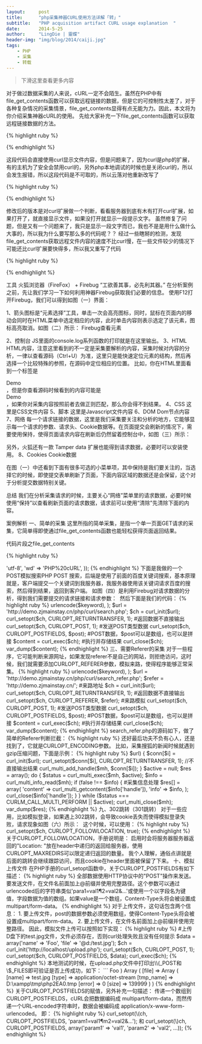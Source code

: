 ```yaml
---
layout:     post
title:      "php采集神器CURL使用方法详解「转」"
subtitle:   "PHP acquisition artifact CURL usage explanation  "
date:       2014-5-25
author:     "LingDie | 靈蝶"
header-img: "img/blog/2014/caiji.jpg"
tags:
    - PHP
    - 采集
    - 转载
---
```


> 下滑这里查看更多内容

对于做过数据采集的人来说，cURL一定不会陌生。虽然在PHP中有file_get_contents函数可以获取远程链接的数据，但是它的可控制性太差了，对于各种复杂情况的采集情景，file_get_contents显得有点无能为力。因此，本文将为你介绍采集神器cURL的使用。
先给大家补充一下file_get_contents函数可以获取远程链接数据的方法。

{% highlight ruby %}

<?php
$url = "http://git.oschina.net/yunluo/API/raw/master/notice.txt";
$ch = curl_init();
curl_setopt($ch, CURLOPT_URL, $url);
curl_setopt($ch, CURLOPT_RETURNTRANSFER, 1);
curl_setopt($ch, CURLOPT_CONNECTTIMEOUT, 10);
$notice = curl_exec($ch);
echo $notice;
?>

{% endhighlight %}

这段代码会直接使用curl显示文件内容，但是问题来了，因为curl是php的扩展，有的主机为了安全会禁用curl的，另外php本地调试的时候也是关闭curl的，所以会发生报错，所以这段代码是不可取的，所以云落对他重新改写了

{% highlight ruby %}

<?php
  if (function_exists('curl_init')) {
    $url = "http://git.oschina.net/yunluo/API/raw/master/notice.txt";
    $ch = curl_init();
    curl_setopt($ch, CURLOPT_URL, $url);
    curl_setopt($ch, CURLOPT_RETURNTRANSFER, 1);
    curl_setopt($ch, CURLOPT_CONNECTTIMEOUT, 10);
    $dxycontent = curl_exec($ch);
    echo $dxycontent;
  } else {
    echo '汗！貌似您的服务器尚未开启curl扩展，无法收到来自云落的通知，请联系您的主机商开启，本地调试请无视';
  }
?>

{% endhighlight %}

修改后的版本是对curl扩展做一个判断，看看服务器到底有木有打开curl扩展，如果打开了，就直接显示文件，如果没打开就显示一段提示文字。
虽然修复了问题，但是又有一个问题来了，我只是显示一段文字而已，我也不是是用什么做什么大事的，所以我为什么要写那么多的代码呢？？
经过一些瞎掰的检测，发现file_get_contents获取远程文件内容的速度不比curl慢，在一些文件较少的情况下可能还比curl扩展要快得多，所以我又重写了代码

{% highlight ruby %}

<?php echo file_get_contents( "http://git.oschina.net/yunluo/API/raw/master/notice.txt" ); ?>

{% endhighlight %}

工具
火狐浏览器（FireFox） + Firebug
“工欲善其事，必先利其器。” 在分析案例之前，先让我们学习一下如何利用神器Firebug获取我们必要的信息。
使用F12打开Firebug，我们可以得到如图（一）界面：

1、箭头图标是“元素选择”工具，单击一次会高亮图标，同时，鼠标在页面内的移动会同时在HTML菜单中选定相应的内容，此时单击内容则表示选定了该元素，图标高亮取消。如图（二）所示：
Firebug查看元素
<img src="http://images2015.cnblogs.com/blog/796395/201610/796395-20161024153951671-1822392164.jpg" alt="">

2、控制台
JS里面的console.log系列函数的打印就是在这里输出。
3、HTML
HTML内容，注意这里看到的不一定是采集要解析的内容，采集时候对内容的分析，一律以查看源码（Ctrl+U）为准，这里只是能快速定位元素的结构，然后再选择一个比较特殊的参照，在源码中定位相应的位置。
比如，你在HTML里面看到一个标签是<div id="demo" class="demo">Demo</div>，但是你查看源码时候看到的内容可能是<div class="demo" id="demo">Demo</div>，如果你对采集内容按照前者去做正则匹配，那么你会得不到结果。
4、CSS
这里是CSS文件内容
5、脚本
这里是Javascript文件内容
6、DOM
Dom节点内容
7、网络
每一个请求链接的数据，这里是我们采集要关注和分析的地方，它能够显示每一个请求的参数、请求头、Cookie数据等。在页面提交会刷新的情况下，需要使用保持，使得页面请求内容在刷新后仍然留着控制台中，如图（三）所示：
<img src="http://images2015.cnblogs.com/blog/796395/201610/796395-20161024154037984-122008091.png" alt="">

另外，火狐还有一款 Tamper data 扩展也能得到请求数据，必要时可以安装使用。
8、Cookies
Cookie数据

在图（一）中还看到下面有很多可选的小菜单项，其中保持是我们要关注的，当选择它的时候，即使提交表单刷新了页面，下面内容区域的数据还是会保留，这个对于分析提交数据特别关键。

总结
我们在分析采集请求的时候，主要关心“网络”菜单里的请求数据，必要时候使用“保持”以查看刷新页面的请求数据，请求前可以使用“清除”先清除下面的内容。

案例解析
一、简单的采集
这里所指的简单采集，是指一个单一页面GET请求的采集，它简单得即使通过file_get_contents函数也能轻松获得页面返回结果。

代码片段之file_get_contents

{% highlight ruby %}

<?php
  $url = 'http://demo.zjmainstay.cn/php/curl/simple.html';
  $content = file_get_contents($url);
  echo $content;

{% endhighlight %}

代码片段之cURL

{% highlight ruby %}

<?php
  $url = 'http://demo.zjmainstay.cn/php/curl/simple.html';
  $ch = curl_init($url);
  curl_setopt($ch, CURLOPT_RETURNTRANSFER, 1); #返回数据不直接输出
  $content = curl_exec($ch);          #执行并存储结果
  curl_close($ch);
   
  echo $content;

{% endhighlight %}

二、需要参数的采集
这种情况，页面请求需要传入一些参数，可以是GET请求，也可以是POST请求。这种情况的采集，使用file_get_contents外带一些参数还是可以实现的，但是这里我们将不再展示。

代码片段之cURL GET
这种请求，我们可以选择搜索引擎作为演示，比如我百度搜索一个词语“PHP cURL”，在输入回车后，我们会得到一个类似http://www.baidu.com/s?ie=utf-8&f=8&rsv_bp=1&ch=&tn=baidu&bar=&wd=PHP%20cURL的链接，注意这里的链接可能不同浏览器、不同入口方式访问得到不一样结果，因此不必介意链接是否一样。通过输入多个关键词并观察链接，我们可以确定 wd 参数就是我们要传入的动态参数，而其他参数则可以不变，因此得到我们下面的采集代码。

{% highlight ruby %}

<?php
  $keyword  = 'PHP cURL';
  $url    = 'http://www.baidu.com/s?ie=utf-8&f=8&rsv_bp=1&ch=&tn=baidu&bar=&wd=' . urlencode($keyword);
   
  $ch = curl_init($url);
  curl_setopt($ch, CURLOPT_RETURNTRANSFER, 1); #返回数据不直接输出
  $content = curl_exec($ch);          #执行并存储结果
  curl_close($ch);
   
  echo $content;

{% endhighlight %}

有些时候，一些参数并不是必须的，这时候我们可以删掉它，比如上面的链接可以只保留http://www.baidu.com/s?ie=utf-8&wd=PHP%20cURL，ie=utf-8 这个参数可能影响结果的编码，所以暂且留着它。就这样简单的代码，我们就可以采集到百度搜索的结果了。

代码片段之cURL POST
对于POST类型的请求，我们平时并不少见，比如有些搜索就是使用POST方式提交，这时候我们就需要使用POST类型来提交参数了。这个在PHP cURL里面有相应的参数：CURLOPT_POST 和 CURLOPT_POSTFIELDS ， CURLOPT_POST 的设置可以指定当前提交是否为POST方式，CURLOPT_POSTFIELDS则用于设定提交的参数，可以是参数串，也可以是参数数组，比如：

{% highlight ruby %}

curl_setopt($ch, CURLOPT_POSTFIELDS, 'ie=utf-8&wd=PHP%20cURL');
 
或
 
curl_setopt($ch, CURLOPT_POSTFIELDS, array(
  'ie'  => 'utf-8',
  'wd'  => 'PHP%20cURL',
));

{% endhighlight %}

下面是我做的一个POST模拟搜索PHP POST 搜索，后端是使用了前面的百度关键词搜索，基本原理就是，客户端提交一个关键词到我服务器，我服务器使用该关键词请求百度的搜索，然后得到结果，返回到客户端。
如图（四）是利用Firebug对请求数据的分析，得到我们需要提交的请求链接和请求参数：
<img src="http://images2015.cnblogs.com/blog/796395/201610/796395-20161024154105093-90355368.jpg" alt="">
然后下面是我们的代码：

{% highlight ruby %}

<?php
  $keyword  = 'PHP cURL';
  #参数方法一
  # $post    = 'wd=' . urlencode($keyword);
   
  #参数方法二
  $post    = array(
    'wd'    => urlencode($keyword),
  );
  $url    = 'http://demo.zjmainstay.cn/php/curl/search.php';
   
  $ch = curl_init($url);
  curl_setopt($ch, CURLOPT_RETURNTRANSFER, 1); #返回数据不直接输出
  curl_setopt($ch, CURLOPT_POST, 1);      #发送POST类型数据
  curl_setopt($ch, CURLOPT_POSTFIELDS, $post); #POST数据，$post可以是数组，也可以是拼接
  $content = curl_exec($ch);          #执行并存储结果
  curl_close($ch);
   
  var_dump($content);

{% endhighlight %}

三、需要Referer的采集
对于一些程序，它可能判断来源网址，如果发现referer不是自己的网站，则拒绝访问，这时候，我们就需要添加CURLOPT_REFERER参数，模拟来路，使得程序能够正常采集。

{% highlight ruby %}

<?php
  $keyword  = 'PHP cURL';
  #参数方法一
  # $post    = 'wd=' . urlencode($keyword);
   
  #参数方法二
  $post    = array(
    'wd'    => urlencode($keyword),
  );
  $url    = 'http://demo.zjmainstay.cn/php/curl/search_refer.php';
  $refer   = 'http://demo.zjmainstay.cn/';  #来路地址
   
  $ch = curl_init($url);
  curl_setopt($ch, CURLOPT_RETURNTRANSFER, 1); #返回数据不直接输出
  curl_setopt($ch, CURLOPT_REFERER, $refer);  #来路模拟
  curl_setopt($ch, CURLOPT_POST, 1);      #发送POST类型数据
  curl_setopt($ch, CURLOPT_POSTFIELDS, $post); #POST数据，$post可以是数组，也可以是拼接
  $content = curl_exec($ch);          #执行并存储结果
  curl_close($ch);
   
  var_dump($content);

{% endhighlight %}

search_refer.php的源码如下，做了简单的Referer判断拦截：

{% highlight ruby %}

<?php
  if(empty($_POST['wd'])) {
    exit('Deny empty params.');
  }
   
  #Referer判断
  if(stripos($_SERVER['HTTP_REFERER'], $_SERVER['HTTP_HOST']) === false) {
    exit('Deny');
  }
   
  $keyword  = addslashes(trim(strip_tags($_POST['wd'])));
  $url    = 'http://www.baidu.com/s?ie=utf-8&wd=' . urlencode($keyword);
   
  $ch = curl_init($url);
  curl_setopt($ch, CURLOPT_RETURNTRANSFER, 1); #返回数据不直接输出
  $content = curl_exec($ch);          #执行并存储结果
  curl_close($ch);
   
  echo $content;

{% endhighlight %}

四、需要cookie支持的采集
对于模拟登录的应用，单单提交参数和模拟来路并不能解决问题，这时候我们就需要保存或者提交相应的Cookie参数，这个在PHP cURL里面也提供了相应的参数:
CURLOPT_COOKIE： 直接使用字符串方式提交cookie参数
CURLOPT_COOKIEFILE： 使用文件方式提交cookie参数
CURLOPT_COOKIEJAR： 保存提交后反馈的cookie数据

下面是PHP100的模拟登录示例：

{% highlight ruby %}

<?php 
header("content-Type: text/html; charset=UTF-8");
$cookie_file = tempnam('./temp', 'cookie');
$login_url="http://bbs.php100.com/login.php";
$post_fields="cktime=36000&step=2&pwuser=username&pwpwd=password";
 
#提交登录表单请求
$ch=curl_init($login_url);
curl_setopt($ch,CURLOPT_HEADER,0);
curl_setopt($ch,CURLOPT_RETURNTRANSFER,1);
curl_setopt($ch,CURLOPT_POST,1);
curl_setopt($ch,CURLOPT_POSTFIELDS,$post_fields);
curl_setopt($ch,CURLOPT_COOKIEJAR,$cookie_file); //存储提交后得到的cookie数据
curl_exec($ch);
curl_close($ch);
 
#登录成功后，获取bbs首页数据
$url="http://bbs.php100.com/index.php";
$ch=curl_init($url);
curl_setopt($ch,CURLOPT_HEADER,0);
curl_setopt($ch,CURLOPT_RETURNTRANSFER,1);
curl_setopt($ch,CURLOPT_COOKIEFILE,$cookie_file); //使用提交后得到的cookie数据做参数
$contents=curl_exec($ch);
curl_close($ch);
#转码显示
echo iconv('gbk', 'UTF-8', $contents);

{% endhighlight %}

五、压缩网页采集（gzip）
有些没有接触过压缩页面的朋友估计会在这里被坑死，因为他们会发现采集回来的内容是乱码，并且无论使用iconv还是强大的mb_convert_encoding都无法还原数据，然后又没有概念，各种抓狂却找不到方法，哈哈，我曾经也是这样~
如图（五）是乱码表现形式：
<img src="http://www.poluoluo.com/jzxy/UploadFiles_333/201602/2016022119341530.jpg?2016119172032&_=5993222" alt="">
还好最后功夫不负有心人，还是找到了，它就是CURLOPT_ENCODING参数。
比如，采集搜狐的新闻时候就遇到gzip压缩问题，下面是示例：

{% highlight ruby %}

<?php
  $url = 'http://news.sohu.com/';
   
  $ch = curl_init($url);
  curl_setopt($ch, CURLOPT_RETURNTRANSFER, 1); #返回数据不直接输出
  curl_setopt($ch, CURLOPT_ENCODING, "gzip"); #指定gzip压缩
  $content = curl_exec($ch); #执行并存储结果
  curl_close($ch);
  echo $content;

{% endhighlight %}

{% highlight ruby %}

手册说明：支持的编码有"identity"，"deflate"和"gzip"。如果为空字符串""，请求头会发送所有支持的编码类型。
后面一句表明，使用curl_setopt($ch, CURLOPT_ENCODING, "");也是可以的，但是不能不加这个参数。

六、SSL链接的采集
有些请求链接是https类型的，这时候使用cURL采集可能会失败，这时候，我们可以使用 var_dump(curl_error($ch));的方法打印错误提示，然后根据错误提示查找相应的解决方案。比如SSL错误常见提示：SSL certificate problem: unable to get local issuer certificate，这时候，我们就需要利用参数：CURLOPT_SSL_VERIFYPEER 和 CURLOPT_SSL_VERIFYHOST 来禁用SSL证书的验证，我尝试过只使用CURLOPT_SSL_VERIFYPEER参数禁用失败，所以大家最好同时使用两个参数。
下面是代码示例：

{% endhighlight %}

{% highlight ruby %}

<?php
  $searchStr = 'RC376981638HK';
  $post  = 'accion=LocalizaUno&numero='.$searchStr.'&ecorreo=&numeros=';
 
  $url  = 'https://aplicacionesweb.correos.es/localizadorenvios/track.asp';
 
  $ch         = curl_init($url);       #初始化curl
  curl_setopt($ch, CURLOPT_RETURNTRANSFER, 1);    #返回数据不直接输出
  curl_setopt($ch, CURLOPT_POST, 1);         #发送POST类型数据
  curl_setopt($ch, CURLOPT_POSTFIELDS, $post);    #POST数据，$post可以是数组，也可以是拼接参数串
  curl_setopt($ch, CURLOPT_SSL_VERIFYPEER, false);  #SSL 报错时使用
  curl_setopt($ch, CURLOPT_SSL_VERIFYHOST, false);  #SSL 报错时使用
  $contents = curl_exec($ch);               #执行并存储结果
  # var_dump(curl_error($ch));            #获取失败是使用（采集错误提示）
  curl_close($ch);
  echo $contents;

{% endhighlight %}

七、代理采集
大家都知道，国内存在万恶的墙，所以，假如我们需要获取某些被墙数据时，就需要用到国外代理服务器；又或者我们需要采集大量数据时，需要不断切换IP，也会用到代理。
使用代理在PHP cURL里面有几个相对应的参数：CURLOPT_PROXY、CURLOPT_PROXYPORT 和 CURLOPT_PROXYUSERPWD，还有另外几个，这里不列举。
CURLOPT_PROXY 指定代理IP参数
CURLOPT_PROXYPORT 指定代理端口参数
CURLOPT_PROXYUSERPWD 指定需要验证的代理的账号密码，"[username]:[password]"格式的字符串

关于代理账号获取，大家自己发挥，我这里提供网上搜索到的一个列表：cURL 高匿代理

下面是代理采集示例：

{% highlight ruby %}

<?php
  $url = 'http://demo.zjmainstay.cn/php/curl/dump_ip.php?t=' . time();
   
  echo "本地IP：" . file_get_contents($url) . "\n伪造IP：";
   
  $ip   = '183.224.1.116';
  $port  = '80';
   
  #伪造请求头参数，如果是高匿代理这里不需要提供
  $header = array(
    'X-FORWARDED-FOR: ' . $ip,
    'CLIENT-IP: ' . $ip,
  );
   
  $ch         = curl_init($url); #初始化curl
  curl_setopt($ch, CURLOPT_RETURNTRANSFER, 1);
  curl_setopt($ch, CURLOPT_HTTPHEADER, $header);
  curl_setopt($ch, CURLOPT_PROXY, $ip);
  curl_setopt($ch, CURLOPT_PROXYPORT, $port);
 
  $content = curl_exec($ch); #执行并存储结果
  curl_close($ch);
   
  echo $content;

{% endhighlight %}

八、 多线程采集
对于大量采集工作，为了提高采集效率，使用PHP cURL提供的多线程采集是必不可少的。手册上提供的多线程采集例子好像都不太好用，我刚开始也从里面测试了几个例子，但是发现都是执行卡死，根本无法执行完成，前几天突然又测试了一下，然后发现curl_multi_info_read函数下面的Example #1是可以执行的，它的内容在$res上，但是没有打印出来，而且雅虎的请求比较慢，会卡住，前面两个链接都能正常返回。
不过，还好当时的例子不好用，然后我经过搜索找到了一个很厉害的项目，CurlMulti ，它对PHP cURL Multi 进行了一个良性扩展的封装，能够很好地提供采集支持。
关于CurlMulti的使用我就不多介绍，官网上面提供了demo，使用过程有技术难题可以直接加入Q群讨论，作者@Ares 和其他的采集大牛都会提供技术解答帮助。
下面是PHP cURL Multi的一个简单示例：

{% highlight ruby %}

<?php
$urls = array(
  "http://demo.zjmainstay.cn/php/curl/curl_multi_1.php",
  "http://demo.zjmainstay.cn/php/curl/curl_multi_2.php",
);
 
$mh = curl_multi_init();
 
foreach ($urls as $i => $url) {
  $conn[$i] = curl_init($url);
  curl_setopt($conn[$i], CURLOPT_RETURNTRANSFER, 1); //不直接输出结果
  curl_multi_add_handle($mh, $conn[$i]);
}
 
$active = null;
$res = array();
do {
  $status = curl_multi_exec($mh, $active);
  $info = curl_multi_info_read($mh);
  if (false !== $info) {
    #采集信息处理
    $res[] = array(
      'content'  => curl_multi_getcontent($info['handle']),
      'info'   => $info,
    );
    curl_close($info['handle']);
  }
} while ($status === CURLM_CALL_MULTI_PERFORM || $active);
 
curl_multi_close($mh);
 
var_dump($res);

{% endhighlight %}

九、302跳转（301跳转）
对于一些应用，比如模拟登录，如果遇上302跳转，会导致cookie丢失而使得模拟登录失败，请求现象如图（六）所示：
<img src="http://images2015.cnblogs.com/blog/796395/201610/796395-20161024154133859-1230164210.png" alt="">
这个时候，可以使用：

{% highlight ruby %}

curl_setopt($ch, CURLOPT_FOLLOWLOCATION, true);

{% endhighlight %}

关于CURLOPT_FOLLOWLOCATION，手册说明是：

启用时会将服务器服务器返回的"Location: "放在header中递归的返回给服务器，使用CURLOPT_MAXREDIRS可以限定递归返回的数量。
我个人理解，通俗点讲就是后面的跳转会继续跟踪访问，而且cookie在header里面被保留了下来。

十、模拟上传文件
在PHP手册的curl_setopt函数中，关于CURLOPT_POSTFIELDS有如下描述：

{% highlight ruby %}

全部数据使用HTTP协议中的"POST"操作来发送。要发送文件，在文件名前面加上@前缀并使用完整路径。这个参数可以通过urlencoded后的字符串类似'para1=val1¶2=val2&...'或使用一个以字段名为键值，字段数据为值的数组。如果value是一个数组，Content-Type头将会被设置成multipart/form-data。

{% endhighlight %}

对于上传文件，这句话包含两个信息：

1. 要上传文件，post的数据参数必须使用数组，使得Content-Type头将会被设置成multipart/form-data。
2. 要上传文件，在文件名前面加上@前缀并使用完整路径。
因此，模拟文件上传可以按照如下实现：

{% highlight ruby %}

#上传D盘下的test.jpg文件，文件必须存在，否则curl处理失败且没有任何提示
$data = array('name' => 'Foo', 'file' => '@d:/test.jpg');
 
$ch = curl_init('http://localhost/upload.php');
curl_setopt($ch, CURLOPT_POST, 1);
curl_setopt($ch, CURLOPT_POSTFIELDS, $data);
curl_exec($ch);

{% endhighlight %}

本地测试的时候，在upload.php文件中打印出\\(_POST和\$_FILES即可验证是否上传成功，如下： ``` <?php print_r(\)_POST);
print_r($_FILES);

输出结果类似：

{% highlight ruby %}

Array ( [name] => Foo ) Array ( [file] => Array ( [name] => test.jpg [type] => application/octet-stream [tmp_name] => D:\xampp\tmp\php2EA0.tmp [error] => 0 [size] => 139999 ) )

{% endhighlight %}

关于CURLOPT_POSTFIELDS的赋值，另外补充一句描述：
传递一个数组到CURLOPT_POSTFIELDS，cURL会把数据编码成 multipart/form-data，而然传递一个URL-encoded字符串时，数据会被编码成 application/x-www-form-urlencoded。

即：

{% highlight ruby %}

curl_setopt(\(ch, CURLOPT_POSTFIELDS, 'param1=val1¶m2=val2&...'); 和 curl_setopt(\)ch, CURLOPT_POSTFIELDS, array('param1' => 'val1', 'param2' => 'val2', ...));

{% endhighlight %}